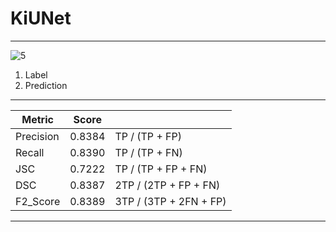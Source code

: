 # KiUNet

---
![5](https://user-images.githubusercontent.com/19265337/154613523-5a7b2611-c43c-4192-89fd-92fdacf7e19f.png)

1. Label
2. Prediction

---
| **Metric** | **Score** |  |
|---|---|---|
| Precision | 0.8384| TP / (TP + FP) |
| Recall | 0.8390| TP / (TP + FN) |
| JSC | 0.7222 | TP / (TP + FP + FN) |
| DSC | 0.8387 | 2TP / (2TP + FP + FN) |
| F2_Score | 0.8389| 3TP / (3TP + 2FN + FP) |
---
